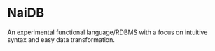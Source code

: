 # NaiDB
An experimental functional language/RDBMS with a focus on intuitive syntax and easy data transformation.
